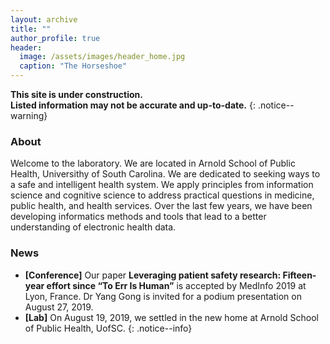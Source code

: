 ```yaml
---
layout: archive
title: ""
author_profile: true
header:
  image: /assets/images/header_home.jpg
  caption: "The Horseshoe"
---
```


**This site is under construction. <br/>Listed information may not be accurate and up-to-date.**
{: .notice--warning}

### About
Welcome to the laboratory. We are located in Arnold School of Public Health, Universithy of South Carolina. We are dedicated to seeking ways to a safe and intelligent health system. We apply principles from information science and cognitive science to address practical questions in medicine, public health, and health services. Over the last few years, we have been developing informatics methods and tools that lead to a better understanding of electronic health data.

### News
- **[Conference]** Our paper **Leveraging patient safety research: Fifteen-year effort since “To Err Is Human”** is accepted by MedInfo 2019 at Lyon, France. Dr Yang Gong is invited for a podium presentation on August 27, 2019. <br/>
- **[Lab]** On August 19, 2019, we settled in the new home at Arnold School of Public Health, UofSC. 
{: .notice--info}